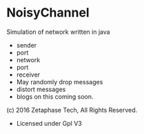 # NoisyChannel

Simulation of network written in java
- sender
- port
- network
- port
- receiver
- May randomly drop messages
- distort messages
- blogs on this coming soon.

(c) 2016 Zetaphase Tech, All Rights Reserved.
- Licensed under Gpl V3
